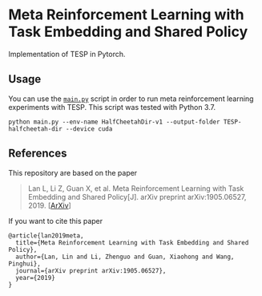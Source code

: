 # Meta Reinforcement Learning with Task Embedding and Shared Policy

Implementation of TESP in Pytorch.

## Usage
You can use the [`main.py`](main.py) script in order to run meta reinforcement learning experiments with TESP. This script was tested with Python 3.7.
```
python main.py --env-name HalfCheetahDir-v1 --output-folder TESP-halfcheetah-dir --device cuda
```

## References
This repository are based on the paper
> Lan L, Li Z, Guan X, et al. Meta Reinforcement Learning with Task Embedding and Shared Policy[J]. arXiv preprint arXiv:1905.06527, 2019. [[ArXiv](https://arxiv.org/abs/1905.06527)]

If you want to cite this paper
```
@article{lan2019meta,
  title={Meta Reinforcement Learning with Task Embedding and Shared Policy},
  author={Lan, Lin and Li, Zhenguo and Guan, Xiaohong and Wang, Pinghui},
  journal={arXiv preprint arXiv:1905.06527},
  year={2019}
}
```
